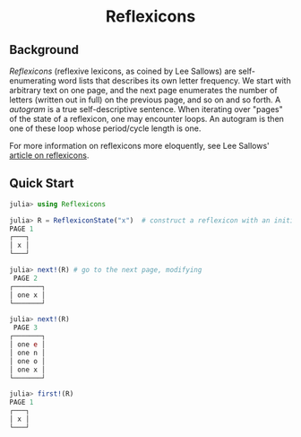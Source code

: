 <h1 align="center">Reflexicons</h1>

## Background

_Reflexicons_ (reflexive lexicons, as coined by Lee Sallows) are self-enumerating word lists that describes its own letter frequency.  We start with arbitrary text on one page, and the next page enumerates the number of letters (written out in full) on the previous page, and so on and so forth.  A _autogram_ is a true self-descriptive sentence.  When iterating over "pages" of the state of a reflexicon, one may encounter loops.  An autogram is then one of these loop whose period/cycle length is one.

For more information on reflexicons more eloquently, see Lee Sallows' [article on reflexicons](https://www.leesallows.com/files/Reflexicons%20NEW(4c).pdf).

## Quick Start

```julia
julia> using Reflexicons

julia> R = ReflexiconState("x")  # construct a reflexicon with an initial state
PAGE 1
┌───┐
│ x │
└───┘

julia> next!(R) # go to the next page, modifying
 PAGE 2
┌───────┐
│ one x │
└───────┘

julia> next!(R)
 PAGE 3
┌───────┐
│ one e │
│ one n │
│ one o │
│ one x │
└───────┘

julia> first!(R)
PAGE 1
┌───┐
│ x │
└───┘
```
